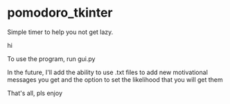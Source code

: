 # pomodoro_tkinter
Simple timer to help you not get lazy.


hi

To use the program, run gui.py

In the future, I'll add the ability to use .txt files to add new motivational messages you get
and the option to set the likelihood that you will get them

That's all, pls enjoy
